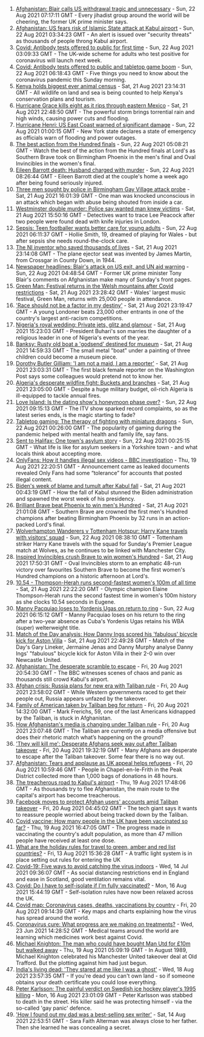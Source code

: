 1. [Afghanistan: Blair calls US withdrawal tragic and unnecessary](https://www.bbc.co.uk/news/uk-58295384) - Sun, 22 Aug 2021 07:17:11 GMT - Every jihadist group around the world will be cheering, the former UK prime minister says.
2. [Afghanistan: US fears risk of Islamic State attack at Kabul airport](https://www.bbc.co.uk/news/world-asia-58293832) - Sun, 22 Aug 2021 03:34:23 GMT - An alert is issued over "security threats" as thousands of people throng Kabul airport.
3. [Covid: Antibody tests offered to public for first time](https://www.bbc.co.uk/news/uk-58293249) - Sun, 22 Aug 2021 03:09:33 GMT - The UK-wide scheme for adults who test positive for coronavirus will launch next week.
4. [Covid: Antibody tests offered to public and tabletop game boom](https://www.bbc.co.uk/news/uk-58295793) - Sun, 22 Aug 2021 06:18:43 GMT - Five things you need to know about the coronavirus pandemic this Sunday morning.
5. [Kenya holds biggest ever animal census](https://www.bbc.co.uk/news/world-africa-58281212) - Sat, 21 Aug 2021 23:14:31 GMT - All wildlife on land and sea is being counted to help Kenya's conservation plans and tourism.
6. [Hurricane Grace kills eight as it rips through eastern Mexico](https://www.bbc.co.uk/news/world-latin-america-58295511) - Sat, 21 Aug 2021 22:48:50 GMT - The powerful storm brings torrential rain and high winds, causing power cuts and flooding.
7. [Hurricane Henri: US East Coast warned of significant damage](https://www.bbc.co.uk/news/world-us-canada-58294809) - Sun, 22 Aug 2021 01:00:15 GMT - New York state declares a state of emergency as officials warn of flooding and power outages.
8. [The best action from the Hundred finals](https://www.bbc.co.uk/sport/av/cricket/58295417) - Sun, 22 Aug 2021 05:08:21 GMT - Watch the best of the action from the Hundred finals at Lord's as Southern Brave took on Birmingham Phoenix in the men's final and Oval Invincibles in the women's final.
9. [Eileen Barrott death: Husband charged with murder](https://www.bbc.co.uk/news/uk-england-leeds-58291273) - Sun, 22 Aug 2021 08:26:44 GMT - Eileen Barrott died at the couple's home a week ago after being found seriously injured.
10. [Three men sought by police in Birmingham Gay Village attack probe](https://www.bbc.co.uk/news/uk-england-birmingham-58292735) - Sat, 21 Aug 2021 16:01:39 GMT - One man was knocked unconscious in an attack which began with abuse being shouted from inside a car.
11. [Westminster double murder: Police say wanted man knew victims](https://www.bbc.co.uk/news/uk-england-london-58282070) - Sat, 21 Aug 2021 15:50:16 GMT - Detectives want to trace Lee Peacock after two people were found dead with knife injuries in London.
12. [Sepsis: Teen footballer wants better care for young adults](https://www.bbc.co.uk/news/uk-wales-58025735) - Sun, 22 Aug 2021 06:11:37 GMT - Hollie Smith, 19, dreamed of playing for Wales - but after sepsis she needs round-the-clock care.
13. [The NI inventor who saved thousands of lives](https://www.bbc.co.uk/news/uk-northern-ireland-58274204) - Sat, 21 Aug 2021 23:14:08 GMT - The plane ejector seat was invented by James Martin, from Crossgar in County Down, in 1944.
14. [Newspaper headlines: Blair's attack on US exit, and UN aid warning](https://www.bbc.co.uk/news/blogs-the-papers-58295370) - Sun, 22 Aug 2021 04:48:54 GMT - Former UK prime minister Tony Blair's comments on Afghanistan make many of Sunday's front pages.
15. [Green Man: Festival returns in the Welsh mountains after Covid restrictions](https://www.bbc.co.uk/news/entertainment-arts-58282999) - Sat, 21 Aug 2021 23:28:42 GMT - Wales' largest music festival, Green Man, returns with 25,000 people in attendance.
16. ['Race should not be a factor in my destiny'](https://www.bbc.co.uk/news/uk-england-london-58283709) - Sat, 21 Aug 2021 23:19:47 GMT - A young Londoner beats 23,000 other entrants in one of the country's largest anti-racism competitions.
17. [Nigeria's royal wedding: Private jets, glitz and glamour](https://www.bbc.co.uk/news/world-africa-58291132) - Sat, 21 Aug 2021 15:23:03 GMT - President Buhari's son marries the daughter of a religious leader in one of Nigeria's events of the year.
18. [Banksy: Rusty old boat a 'godsend' destined for museum](https://www.bbc.co.uk/news/uk-england-suffolk-58292229) - Sat, 21 Aug 2021 14:59:33 GMT - The small metal "boat" under a painting of three children could become a museum piece.
19. [Dorothy Butler Gilliam: 'I am not a maid, I am a reporter'](https://www.bbc.co.uk/news/stories-58259503) - Sat, 21 Aug 2021 23:03:31 GMT - The first black female reporter on the Washington Post says some colleagues would pretend not to know her.
20. [Algeria's desperate wildfire fight: Buckets and branches](https://www.bbc.co.uk/news/world-africa-58269789) - Sat, 21 Aug 2021 23:05:00 GMT - Despite a huge military budget, oil-rich Algeria is ill-equipped to tackle annual fires.
21. [Love Island: Is the dating show's honeymoon phase over?](https://www.bbc.co.uk/news/entertainment-arts-58270729) - Sun, 22 Aug 2021 09:15:13 GMT - The ITV show sparked record complaints, so as the latest series ends, is the magic starting to fade?
22. [Tabletop gaming: The therapy of fighting with miniature dragons](https://www.bbc.co.uk/news/uk-england-nottinghamshire-57996237) - Sun, 22 Aug 2021 00:26:00 GMT - The popularity of gaming during the pandemic helped with mental health and family life, say fans.
23. [Sent to Halifax: One town's asylum story](https://www.bbc.co.uk/news/uk-politics-58270841) - Sun, 22 Aug 2021 00:25:15 GMT - What life is like for asylum seekers in a Yorkshire town - and what locals think about accepting more.
24. [OnlyFans: How it handles illegal sex videos - BBC investigation](https://www.bbc.co.uk/news/uk-58255865) - Thu, 19 Aug 2021 22:20:51 GMT - Announcement came as leaked documents revealed Only Fans had some “tolerance” for accounts that posted illegal content.
25. [Biden's week of blame and tumult after Kabul fall](https://www.bbc.co.uk/news/world-us-canada-58286766) - Sat, 21 Aug 2021 00:43:19 GMT - How the fall of Kabul stunned the Biden administration and spawned the worst week of his presidency.
26. [Brilliant Brave beat Phoenix to win men's Hundred](https://www.bbc.co.uk/sport/cricket/58293370) - Sat, 21 Aug 2021 21:01:08 GMT - Southern Brave are crowned the first men's Hundred champions after beating Birmingham Phoenix by 32 runs in an action-packed Lord's final.
27. [Wolverhampton Wanderers v Tottenham Hotspur: Harry Kane travels with visitors' squad](https://www.bbc.co.uk/sport/football/58193450) - Sun, 22 Aug 2021 08:38:10 GMT - Tottenham striker Harry Kane travels with the squad for Sunday's Premier League match at Wolves, as he continues to be linked with Manchester City.
28. [Inspired Invincibles crush Brave to win women's Hundred](https://www.bbc.co.uk/sport/cricket/58293363) - Sat, 21 Aug 2021 17:50:31 GMT - Oval Invincibles storm to an emphatic 48-run victory over favourites Southern Brave to become the first women's Hundred champions on a historic afternoon at Lord's.
29. [10.54 - Thompson-Herah runs second-fastest women's 100m of all time](https://www.bbc.co.uk/sport/athletics/58295310) - Sat, 21 Aug 2021 22:22:20 GMT - Olympic champion Elaine Thompson-Herah runs the second fastest time in women's 100m history as she clocks 10.54 seconds in Eugene.
30. [Manny Pacquiao loses to Yordenis Ugas on return to ring](https://www.bbc.co.uk/sport/boxing/58296656) - Sun, 22 Aug 2021 06:15:12 GMT - Manny Pacquiao loses on his return to the ring after a two-year absence as Cuba's Yordenis Ugas retains his WBA (super) welterweight title.
31. [Match of the Day analysis: How Danny Ings scored his 'fabulous' bicycle kick for Aston Villa](https://www.bbc.co.uk/sport/av/football/58295691) - Sat, 21 Aug 2021 22:49:28 GMT - Match of the Day's Gary Lineker, Jermaine Jenas and Danny Murphy analyse Danny Ings' "fabulous" bicycle kick for Aston Villa in their 2-0 win over Newcastle United.
32. [Afghanistan: The desperate scramble to escape](https://www.bbc.co.uk/news/world-asia-58286000) - Fri, 20 Aug 2021 20:54:30 GMT - The BBC witnesses scenes of chaos and panic as thousands still crowd Kabul's airport.
33. [Afghan crisis: Russia plans for new era with Taliban rule](https://www.bbc.co.uk/news/world-europe-58265934) - Fri, 20 Aug 2021 23:58:02 GMT - While Western governments raced to get their people out, Russia appears unfazed by the takeover.
34. [Family of American taken by Taliban beg for return](https://www.bbc.co.uk/news/world-us-canada-58276062) - Fri, 20 Aug 2021 14:32:00 GMT - Mark Frerichs, 59, one of the last Americans kidnapped by the Taliban, is stuck in Afghanistan.
35. [How Afghanistan's media is changing under Taliban rule](https://www.bbc.co.uk/news/world-asia-58273011) - Fri, 20 Aug 2021 23:07:48 GMT - The Taliban are currently on a media offensive but does their rhetoric match what’s happening on the ground?
36. ['They will kill me': Desperate Afghans seek way out after Taliban takeover](https://www.bbc.co.uk/news/world-asia-58286372) - Fri, 20 Aug 2021 19:32:19 GMT - Many Afghans are desperate to escape after the Taliban takeover. Some fear there is no way out.
37. [Afghanistan: Tears and applause as UK appeal helps refugees](https://www.bbc.co.uk/news/uk-58281203) - Fri, 20 Aug 2021 10:59:46 GMT - People in Chapel-en-le-Frith in the Peak District collected more than 1,000 bags of donations in 48 hours.
38. [The treacherous road to Kabul's airport](https://www.bbc.co.uk/news/world-asia-58271517) - Thu, 19 Aug 2021 17:48:06 GMT - As thousands try to flee Afghanistan, the main route to the capital's airport has become treacherous.
39. [Facebook moves to protect Afghan users' accounts amid Taliban takeover](https://www.bbc.co.uk/news/technology-58277175) - Fri, 20 Aug 2021 04:45:02 GMT - The tech giant says it wants to reassure people worried about being tracked down by the Taliban.
40. [Covid vaccine: How many people in the UK have been vaccinated so far?](https://www.bbc.co.uk/news/health-55274833) - Thu, 19 Aug 2021 16:47:05 GMT - The progress made in vaccinating the country's adult population, as more than 47 million people have received at least one dose.
41. [What are the holiday rules for travel to green, amber and red list countries?](https://www.bbc.co.uk/news/explainers-52544307) - Fri, 13 Aug 2021 15:36:28 GMT - A traffic light system is in place setting out rules for entering the UK
42. [Covid-19: Five ways to avoid catching the virus indoors](https://www.bbc.co.uk/news/explainers-53917432) - Wed, 14 Jul 2021 09:36:07 GMT - As social distancing restrictions end in England and ease in Scotland, good ventilation remains vital.
43. [Covid: Do I have to self-isolate if I'm fully vaccinated?](https://www.bbc.co.uk/news/explainers-54239922) - Mon, 16 Aug 2021 15:44:19 GMT - Self-isolation rules have now been relaxed across the UK.
44. [Covid map: Coronavirus cases, deaths, vaccinations by country](https://www.bbc.co.uk/news/world-51235105) - Fri, 20 Aug 2021 09:14:39 GMT - Key maps and charts explaining how the virus has spread around the world.
45. [Coronavirus cure: What progress are we making on treatments?](https://www.bbc.co.uk/news/health-52354520) - Wed, 23 Jun 2021 14:28:52 GMT - Medical teams around the world are learning which medicines work best against Covid.
46. [Michael Knighton: The man who could have bought Man Utd for £10m but walked away](https://www.bbc.co.uk/sport/football/58233755) - Thu, 19 Aug 2021 05:09:19 GMT - In August 1989, Michael Knighton celebrated his Manchester United takeover deal at Old Trafford. But the plotting against him had just begun.
47. [India's living dead: 'They stared at me like I was a ghost'](https://www.bbc.co.uk/news/stories-58259497) - Wed, 18 Aug 2021 23:57:35 GMT - If you're dead you can't own land - so if someone obtains your death certificate you could lose everything.
48. [Peter Karlsson: The painful verdict on Swedish ice hockey player's 1995 killing](https://www.bbc.co.uk/sport/ice-hockey/58101549) - Mon, 16 Aug 2021 23:01:09 GMT - Peter Karlsson was stabbed to death in the street. His killer said he was protecting himself - via the so-called 'gay panic' defence.
49. ['How I found out my dad was a best-selling sex writer'](https://www.bbc.co.uk/news/stories-58171940) - Sat, 14 Aug 2021 22:53:51 GMT - Sara Faith Alterman was always close to her father. Then she learned he was concealing a secret.
